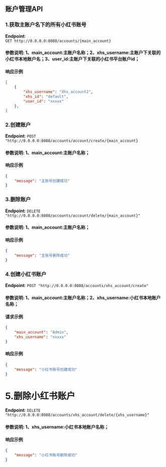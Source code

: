 ## 账户管理API

### 1.获取主账户名下的所有小红书账号
**Endpoint**:  
`GET http://0.0.0.0:8088/accounts/{main_account}`
#### 参数说明: 1、main_account:主账户名称；2、xhs_username:主账户下关联的小红书本地账户名；3、user_id:主账户下关联的小红书平台账户id；
#### 响应示例
```json
[
    {
        "xhs_username": "Xhs_account2",
        "xhs_id": "default",
        "user_id": "xxxxx"
    },
]
```

### 2.创建账户
**Endpoint**: 
`POST "http://0.0.0.0:8088/accounts/account/create/{main_account}`
#### 参数说明: 1、main_account:主账户名称；
#### 响应示例
```json
{
    "message": "主账号创建成功"
}
```

### 3.删除账户
**Endpoint**:
`DELETE "http://0.0.0.0:8088/accounts/account/delete/{main_account}"`
#### 参数说明: 1、main_account:主账户名称；
#### 响应示例
```json
{
    "message": "主账号删除成功"
}
```

### 4.创建小红书账户
**Endpoint**:
`POST "http://0.0.0.0:8088/accounts/xhs_account/create"`
#### 参数说明: 1、main_account:主账户名称；2、xhs_username:小红书本地账户名称；
#### 请求示例
```json
{
    "main_account": "Admin",
    "xhs_username": "xxxxx"
}
```
#### 响应示例
```json
{
    "message": "小红书账号创建成功"
}
```

# 5.删除小红书账户
**Endpoint**:
`DELETE "http://0.0.0.0:8088/accounts/xhs_account/delete/{xhs_username}"`
#### 参数说明: 1、xhs_username:小红书本地账户名称；
#### 响应示例
```json
{
    "message": "小红书账号删除成功"
}
```
